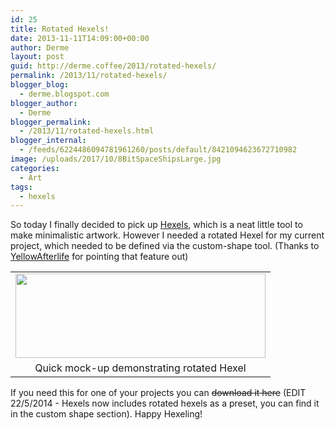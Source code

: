 ```yaml
---
id: 25
title: Rotated Hexels!
date: 2013-11-11T14:09:00+00:00
author: Derme
layout: post
guid: http://derme.coffee/2013/rotated-hexels/
permalink: /2013/11/rotated-hexels/
blogger_blog:
  - derme.blogspot.com
blogger_author:
  - Derme
blogger_permalink:
  - /2013/11/rotated-hexels.html
blogger_internal:
  - /feeds/6224486094781961260/posts/default/8421094623672710982
image: /uploads/2017/10/8BitSpaceShipsLarge.jpg
categories:
  - Art
tags:
  - hexels
---
```

So today I finally decided to pick up [Hexels](http://hexraystudios.com/hexels/), which is a neat little tool to make minimalistic artwork. However I needed a rotated Hexel for my current project, which needed to be defined via the custom-shape tool. (Thanks to [YellowAfterlife](http://twitter.com/YellowAfterlife) for pointing that feature out)

<table style="margin-left: auto; margin-right: auto; text-align: center;" cellspacing="0" cellpadding="0" align="center">
  <tr>
    <td style="text-align: center;">
      <a style="margin-left: auto; margin-right: auto;" href="http://derme.coffee/uploads/2013/11/RotatedHexel.png"><img src="http://derme.coffee/uploads/2013/11/RotatedHexel-300x102.png" alt="" width="400" height="135" border="0" /></a>
    </td>
  </tr>
  
  <tr>
    <td style="text-align: center;">
      Quick mock-up demonstrating rotated Hexel
    </td>
  </tr>
</table>

<div style="clear: both; text-align: center;">
</div>

<div style="clear: both; text-align: center;">
</div>

<div style="clear: both; text-align: left;">
  If you need this for one of your projects you can <span style="text-decoration: line-through;">download it here</span> (EDIT 22/5/2014 - Hexels now includes rotated hexels as a preset, you can find it in the custom shape section). Happy Hexeling!
</div>